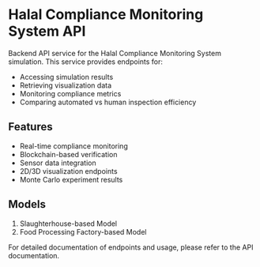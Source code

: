 # Halal Compliance Monitoring System API

Backend API service for the Halal Compliance Monitoring System simulation. This service provides endpoints for:
- Accessing simulation results
- Retrieving visualization data
- Monitoring compliance metrics
- Comparing automated vs human inspection efficiency

## Features
- Real-time compliance monitoring
- Blockchain-based verification
- Sensor data integration
- 2D/3D visualization endpoints
- Monte Carlo experiment results

## Models
1. Slaughterhouse-based Model
2. Food Processing Factory-based Model

For detailed documentation of endpoints and usage, please refer to the API documentation.

